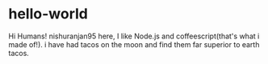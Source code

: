 # hello-world

Hi Humans!
nishuranjan95 here, I like Node.js and coffeescript(that's what i made of!).
i have had tacos on the moon and find them far superior to earth tacos.
